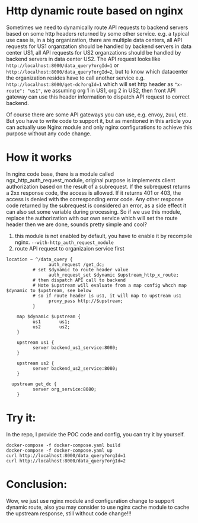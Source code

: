 # Http dynamic route based on nginx
Sometimes we need to dynamically route API requests to backend servers based on some http headers returned by some other service. e.g. a typical use case is,  in a big organization, there are multiple data centers, all API requests for US1 organzation should be handled by backend servers in data center US1, all API requests for US2 organzations should be handled by backend servers in data center US2. The API request looks like ```http://localhost:8000/data_query?orgId=1``` or ```http://localhost:8000/data_query?orgId=2```, but to know which datacenter the organization resides have to call another service e.g. ```http://localhost:8000/get-dc?orgId=1``` which will set http header as ```"x-route": "us1"```, we assuming org 1 in US1, org 2 in US2, then front API gateway can use this header information to dispatch API request to correct backend.

Of course there are some API gateways you can use, e.g. envoy, zuul, etc. But you have to write code to support it, but as mentioned in this article you can actually use Nginx module and only nginx configurations to achieve this purpose without any code change.

# How it works
In nginx code base, there is a module called ngx_http_auth_request_module, original purpose is implements client authorization based on the result of a subrequest. If the subrequest returns a 2xx response code, the access is allowed. If it returns 401 or 403, the access is denied with the corresponding error code. Any other response code returned by the subrequest is considered an error, as a side effect it can also set some variable during processing. So if we use this module, replace the authorization with our own service which will set the route header then we are done, sounds pretty simple and cool?

1. this module is not enabled by default, you have to enable it by recompile nginx.
```--with-http_auth_request_module```
2. route API request to organizaion service first
```
location ~ ^/data_query {
			    auth_request /get_dc;
          # set $dynamic to route header value
			    auth_request_set $dynamic $upstream_http_x_route;
          # then dispatch API call to backend
          # Note $upstream will evaluate from a map config whcch map $dynamic to $upstream, see below
          # so if route header is us1, it will map to upstream us1
			    proxy_pass http://$upstream;
		  }
      
	map $dynamic $upstream {
		  us1		us1;
		  us2		us2;
	}

	upstream us1 {
		  server backend_us1_service:8080;
	}

	upstream us2 {
		  server backend_us2_service:8080;
	}

  upstream get_dc {
		  server org_service:8080;
	}
```
# Try it:
In the repo, I provide the POC code and config, you can try it by yourself.
```
docker-compose -f docker-compose.yaml build
docker-compose -f docker-compose.yaml up
curl http://localhost:8000/data_query?orgId=1
curl http://localhost:8000/data_query?orgId=2
```

# Conclusion:
Wow, we just use nginx module and configuration change to support dynamic route, also you may consider to use nginx cache module to cache the upstream response, still without code change!!!

